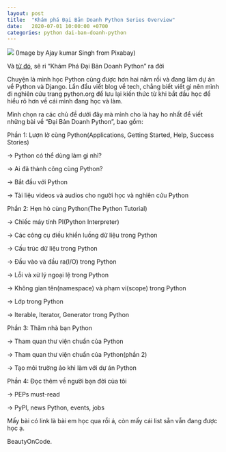 ```yaml
---
layout: post
title:  "Khám phá Đại Bản Doanh Python Series Overview"
date:   2020-07-01 10:00:00 +0700
categories: python dai-ban-doanh-python
---
```


![](/assets/images/2020/07/2020-07-dai-ban-doanh-python-series-overview-cover.jpg)
(Image by Ajay kumar Singh from Pixabay)

Và [từ đó](https://graphicdthanh.github.io/python/dai-ban-doanh-python/2020/01/buoi-si-nghi-nghiem-tuc-tai-dai-ban-doanh.html), sê ri “Khám Phá Đại Bản Doanh Python” ra đời

Chuyện là mình học Python cũng được hơn hai năm rồi và đang làm dự án về Python và Django.
Lần đầu viết blog về tech, chẳng biết viết gì nên mình đi nghiên cứu trang python.org để lưu lại kiến thức từ khi bắt đầu học để hiểu rõ hơn về cái mình đang học và làm.

Mình chọn ra các chủ đề dưới đây mà mình cho là hay ho nhất để viết những bài về “Đại Bản Doanh Python”, bao gồm: 

Phần 1: Lượn lờ cùng Python(Applications, Getting Started, Help, Success Stories)

   → Python có thể dùng làm gì nhỉ?

   → Ai đã thành công cùng Python?

   → Bắt đầu với Python

   → Tài liệu videos và audios cho người học và nghiên cứu Python

Phần 2: Hẹn hò cùng Python(The Python Tutorial)

   → Chiếc máy tính PI(Python Interpreter)

   → Các công cụ điều khiển luồng dữ liệu trong Python

   → Cấu trúc dữ liệu trong Python

   → Đầu vào và đầu ra(I/O) trong Python

   → Lỗi và xử lý ngoại lệ trong Python

   → Không gian tên(namespace) và phạm vi(scope) trong Python

   → Lớp trong Python

   → Iterable, Iterator, Generator trong Python


Phần 3: Thăm nhà bạn Python

   → Tham quan thư viện chuẩn của Python

   → Tham quan thư viện chuẩn của Python(phần 2)

   → Tạo môi trường ảo khi làm với dự án Python

Phần 4: Đọc thêm về người bạn đời của tôi

   → PEPs must-read

   → PyPI, news Python, events, jobs


Mấy bài có link là bài em học qua rồi á, còn mấy cái list sẵn vẫn đang được học ạ.

BeautyOnCode.
